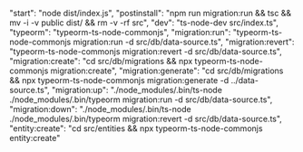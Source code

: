 "start": "node dist/index.js",
"postinstall": "npm run migration:run && tsc && mv -i -v public dist/ && rm -v -rf src",
"dev": "ts-node-dev src/index.ts",
"typeorm": "typeorm-ts-node-commonjs",
"migration:run": "typeorm-ts-node-commonjs migration:run -d src/db/data-source.ts",
"migration:revert": "typeorm-ts-node-commonjs migration:revert -d src/db/data-source.ts",
"migration:create": "cd src/db/migrations && npx typeorm-ts-node-commonjs migration:create",
"migration:generate": "cd src/db/migrations && npx typeorm-ts-node-commonjs migration:generate -d ../data-source.ts",
"migration:up": "./node_modules/.bin/ts-node ./node_modules/.bin/typeorm migration:run -d src/db/data-source.ts",
"migration:down": "./node_modules/.bin/ts-node ./node_modules/.bin/typeorm migration:revert -d src/db/data-source.ts",
"entity:create": "cd src/entities && npx typeorm-ts-node-commonjs entity:create"
